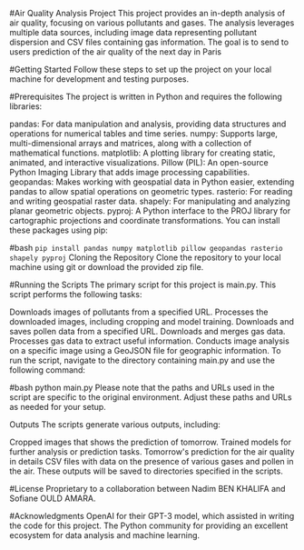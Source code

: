 #Air Quality Analysis Project
This project provides an in-depth analysis of air quality, focusing on various pollutants and gases. The analysis leverages multiple data sources, including image data representing pollutant dispersion and CSV files containing gas information. The goal is to send to users prediction of the air quality of the next day in Paris

#Getting Started
Follow these steps to set up the project on your local machine for development and testing purposes.

#Prerequisites
The project is written in Python and requires the following libraries:

pandas: For data manipulation and analysis, providing data structures and operations for numerical tables and time series.
numpy: Supports large, multi-dimensional arrays and matrices, along with a collection of mathematical functions.
matplotlib: A plotting library for creating static, animated, and interactive visualizations.
Pillow (PIL): An open-source Python Imaging Library that adds image processing capabilities.
geopandas: Makes working with geospatial data in Python easier, extending pandas to allow spatial operations on geometric types.
rasterio: For reading and writing geospatial raster data.
shapely: For manipulating and analyzing planar geometric objects.
pyproj: A Python interface to the PROJ library for cartographic projections and coordinate transformations.
You can install these packages using pip:

#bash
```pip install pandas numpy matplotlib pillow geopandas rasterio shapely pyproj```
Cloning the Repository
Clone the repository to your local machine using git or download the provided zip file.

#Running the Scripts
The primary script for this project is main.py. This script performs the following tasks:

Downloads images of pollutants from a specified URL.
Processes the downloaded images, including cropping and model training.
Downloads and saves pollen data from a specified URL.
Downloads and merges gas data.
Processes gas data to extract useful information.
Conducts image analysis on a specific image using a GeoJSON file for geographic information.
To run the script, navigate to the directory containing main.py and use the following command:

#bash
python main.py
Please note that the paths and URLs used in the script are specific to the original environment. Adjust these paths and URLs as needed for your setup.

Outputs
The scripts generate various outputs, including:

Cropped images that shows the prediction of tomorrow.
Trained models for further analysis or prediction tasks.
Tomorrow's prediction for the air quality in details
CSV files with data on the presence of various gases and pollen in the air.
These outputs will be saved to directories specified in the scripts.

#License
Proprietary to a collaboration between Nadim BEN KHALIFA and Sofiane OULD AMARA.

#Acknowledgments
OpenAI for their GPT-3 model, which assisted in writing the code for this project.
The Python community for providing an excellent ecosystem for data analysis and machine learning.
